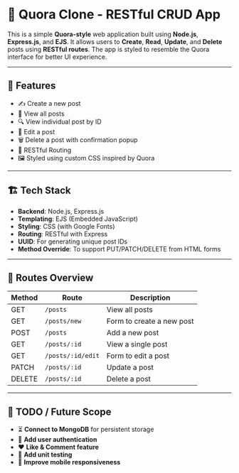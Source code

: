 # 🧠 Quora Clone - RESTful CRUD App

This is a simple **Quora-style** web application built using **Node.js**, **Express.js**, and **EJS**. It allows users to **Create**, **Read**, **Update**, and **Delete** posts using **RESTful routes**. The app is styled to resemble the Quora interface for better UI experience.

---

## 🚀 Features

- ✍️ Create a new post
- 📖 View all posts
- 🔍 View individual post by ID
- 📝 Edit a post
- 🗑️ Delete a post with confirmation popup
- 🧭 RESTful Routing
- 🖼️ Styled using custom CSS inspired by Quora

---

## 🏗️ Tech Stack

- **Backend**: Node.js, Express.js
- **Templating**: EJS (Embedded JavaScript)
- **Styling**: CSS (with Google Fonts)
- **Routing**: RESTful with Express
- **UUID**: For generating unique post IDs
- **Method Override**: To support PUT/PATCH/DELETE from HTML forms

---



## 📌 Routes Overview

| Method | Route               | Description                 |
|--------|---------------------|-----------------------------|
| GET    | `/posts`            | View all posts              |
| GET    | `/posts/new`        | Form to create a new post   |
| POST   | `/posts`            | Add a new post              |
| GET    | `/posts/:id`        | View a single post          |
| GET    | `/posts/:id/edit`   | Form to edit a post         |
| PATCH  | `/posts/:id`        | Update a post               |
| DELETE | `/posts/:id`        | Delete a post               |

---

## 📌 TODO / Future Scope

- ⏳ **Connect to MongoDB** for persistent storage  
- 👥 **Add user authentication**  
- ❤️ **Like & Comment feature**  
- 🧪 **Add unit testing**  
- 📱 **Improve mobile responsiveness**
